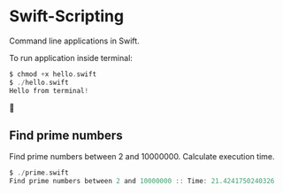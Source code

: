 # Swift-Scripting
Command line applications in Swift. 

To run application inside terminal:

```swift
$ chmod +x hello.swift 
$ ./hello.swift
Hello from terminal!
```

:tada:

## Find prime numbers

Find prime numbers between 2 and 10000000. Calculate execution time. 

```swift
$ ./prime.swift
Find prime numbers between 2 and 10000000 :: Time: 21.4241750240326
```